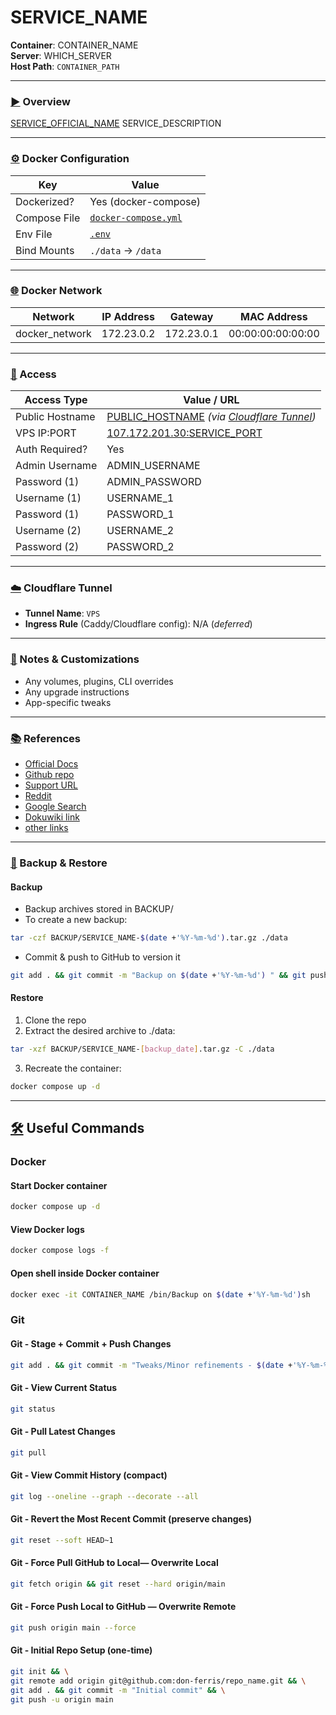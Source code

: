 # SERVICE_NAME
**Container**: CONTAINER_NAME  
**Server**: WHICH_SERVER  
**Host Path**: `CONTAINER_PATH`

---

### [▶️](https://github.com/ikatyang/emoji-cheat-sheet/blob/master/README.md)  Overview

[SERVICE_OFFICIAL_NAME](OFFICIAL_WEBSITE) SERVICE_DESCRIPTION

---

### [⚙️](https://github.com/ikatyang/emoji-cheat-sheet/blob/master/README.md)  Docker Configuration

| Key          | Value                |
|--------------|----------------------|
| Dockerized?  | Yes (docker-compose) |
| Compose File | [`docker-compose.yml`](./docker-compose.yml) |
| Env File     | [`.env`](./.env) |
| Bind Mounts  | `./data` → `/data`  |

---

### [:globe_with_meridians:](https://github.com/ikatyang/emoji-cheat-sheet/blob/master/README.md) Docker Network

| Network  | IP Address  | Gateway  | MAC Address  |
|----------|-------------|----------|--------------|
| docker_network	| 172.23.0.2	| 172.23.0.1	| 00:00:00:00:00:00	 |

---

### [:key:](https://github.com/ikatyang/emoji-cheat-sheet/blob/master/README.md)  Access

| Access Type     | Value / URL                             |
|------------------|------------------------------------------|
| Public Hostname  | [PUBLIC_HOSTNAME](https://PUBLIC_HOSTNAME) *(via [Cloudflare Tunnel](CLOUDFLARE_TUNNEL_URL))* |
| VPS IP:PORT         | [107.172.201.30:SERVICE_PORT](http://107.172.201.30:SERVICE_PORT) |
| Auth Required?   | Yes |
| Admin Username   | ADMIN_USERNAME |
| Password (1)     | ADMIN_PASSWORD |
| Username (1)     | USERNAME_1 |
| Password (1)     | PASSWORD_1 |
| Username (2)     | USERNAME_2 |
| Password (2)     | PASSWORD_2 |

---

### [☁️](https://github.com/ikatyang/emoji-cheat-sheet/blob/master/README.md)  Cloudflare Tunnel

- **Tunnel Name**: `VPS`
- **Ingress Rule** (Caddy/Cloudflare config): N/A (_deferred_)

---

### [📎](https://github.com/ikatyang/emoji-cheat-sheet/blob/master/README.md)  Notes & Customizations
- Any volumes, plugins, CLI overrides
- Any upgrade instructions
- App-specific tweaks

---

### [:books:](https://github.com/ikatyang/emoji-cheat-sheet/blob/master/README.md)  References
- [Official Docs](DOCS_URL)
- [Github repo](OFFICIAL_GITHUB_URL)
- [Support URL](SUPPORT_URL)
- [Reddit](REDDIT_URL)
- [Google Search](https://www.google.com/search?q=GOOGLE_SEARCH_TERM)
- [Dokuwiki link](https://labdocs.donferris.me/DOKUWIKI_PAGE_NAME)
- [other links](https://example.com)

---

### [💾](https://github.com/ikatyang/emoji-cheat-sheet/blob/master/README.md)  Backup & Restore

#### Backup
- Backup archives stored in BACKUP/
- To create a new backup:
```bash
tar -czf BACKUP/SERVICE_NAME-$(date +'%Y-%m-%d').tar.gz ./data
```
- Commit & push to GitHub to version it
```bash
git add . && git commit -m "Backup on $(date +'%Y-%m-%d') " && git push
```
#### Restore
1.	Clone the repo
2.	Extract the desired archive to ./data:
```bash	
tar -xzf BACKUP/SERVICE_NAME-[backup_date].tar.gz -C ./data
```
3. Recreate the container:
```bash
docker compose up -d
```

---

## [🛠️](https://github.com/ikatyang/emoji-cheat-sheet/blob/master/README.md)  Useful Commands
### Docker
#### Start Docker container
```bash
docker compose up -d
```
#### View Docker logs
```bash
docker compose logs -f
```
#### Open shell inside Docker container
```bash
docker exec -it CONTAINER_NAME /bin/Backup on $(date +'%Y-%m-%d')sh
```
### Git
#### Git - Stage + Commit + Push Changes
```bash
git add . && git commit -m "Tweaks/Minor refinements - $(date +'%Y-%m-%d')" && git push
``` 
#### Git - View Current Status
```bash
git status
```
#### Git - Pull Latest Changes
```bash
git pull
```
#### Git - View Commit History (compact)
```bash
git log --oneline --graph --decorate --all
```
#### Git - Revert the Most Recent Commit (preserve changes)
```bash
git reset --soft HEAD~1
```
#### Git - Force Pull GitHub to Local— Overwrite Local
```bash
git fetch origin && git reset --hard origin/main
```
#### Git - Force Push Local to GitHub — Overwrite Remote
```bash
git push origin main --force
```
#### Git - Initial Repo Setup (one-time)
```bash
git init && \
git remote add origin git@github.com:don-ferris/repo_name.git && \
git add . && git commit -m "Initial commit" && \
git push -u origin main
```
